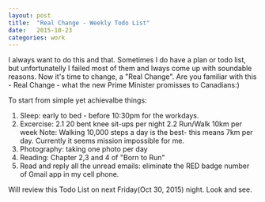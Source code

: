 ```yaml
---
layout: post
title:  "Real Change - Weekly Todo List"
date:   2015-10-23
categories: work
---
```

I always want to do this and that. Sometimes I do have a plan or todo list, but unfortunatelly I failed most of them and lways come up with soundable reasons. Now it's time to change, a "Real Change".  Are you familiar with this - Real Change - what the new Prime Minister promisses to Canadians:)


To start from simple yet achievalbe things:
1. Sleep: early to bed - before 10:30pm for the workdays.
2. Excercise:
   2.1 20 bent knee sit-ups per night
   2.2 Run/Walk 10km per week
   Note: Walking 10,000 steps a day is the best- this means 7km per day. Currently it seems mission impossible for me.
3. Photography: taking one photo per day
4. Reading: Chapter 2,3 and 4 of "Born to Run"
5. Read and reply all the unread emails: eliminate the RED badge number of Gmail app in my cell phone.

Will review this Todo List on next Friday(Oct 30, 2015) night. Look and see.
